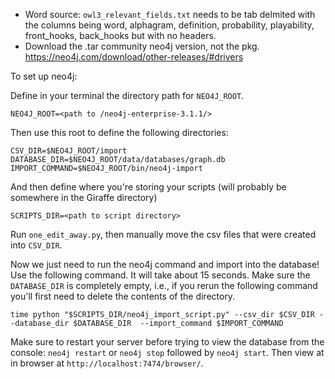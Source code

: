 - Word source: `owl3_relevant_fields.txt` needs to be tab delmited with the columns being word, alphagram, definition, probability, playability, front_hooks, back_hooks but with no headers.
- Download the .tar community neo4j version, not the pkg. https://neo4j.com/download/other-releases/#drivers

To set up neo4j:

Define in your terminal the directory path for `NEO4J_ROOT`.
```
NEO4J_ROOT=<path to /neo4j-enterprise-3.1.1/>
```

Then use this root to define the following directories:

```
CSV_DIR=$NEO4J_ROOT/import
DATABASE_DIR=$NEO4J_ROOT/data/databases/graph.db
IMPORT_COMMAND=$NEO4J_ROOT/bin/neo4j-import
```

And then define where you're storing your scripts (will probably be somewhere
in the Giraffe directory)
```
SCRIPTS_DIR=<path to script directory>
```

Run `one_edit_away.py`, then manually move the csv files that were created into `CSV_DIR`.

Now we just need to run the neo4j command and import into the database! Use the following command. It will take about 15 seconds. Make sure the `DATABASE_DIR` is completely empty, i.e., if you rerun the following command you'll first need to delete the contents of the directory.

```
time python "$SCRIPTS_DIR/neo4j_import_script.py" --csv_dir $CSV_DIR --database_dir $DATABASE_DIR  --import_command $IMPORT_COMMAND
```

Make sure to restart your server before trying to view the database from the console: `neo4j restart` or `neo4j stop` followed by `neo4j start`. Then view at in browser at `http://localhost:7474/browser/`.
